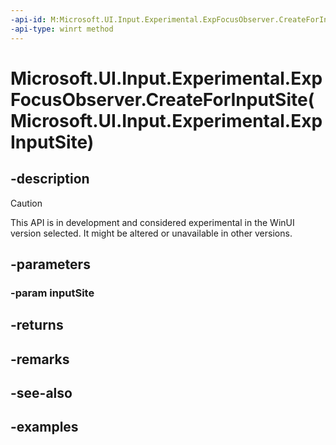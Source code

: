 ```yaml
---
-api-id: M:Microsoft.UI.Input.Experimental.ExpFocusObserver.CreateForInputSite(Microsoft.UI.Input.Experimental.ExpInputSite)
-api-type: winrt method
---
```


# Microsoft.UI.Input.Experimental.ExpFocusObserver.CreateForInputSite(Microsoft.UI.Input.Experimental.ExpInputSite)

<!--
public static Microsoft.UI.Input.Experimental.ExpFocusObserver CreateForInputSite (Microsoft.UI.Input.Experimental.ExpInputSite inputSite);
-->

## -description

> [!CAUTION]
> This API is in development and considered experimental in the WinUI version selected. It might be altered or unavailable in other versions.

## -parameters

### -param inputSite

## -returns

## -remarks

## -see-also

## -examples
